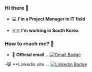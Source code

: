 ### Hi there 👋   

 - 💻   **I'm a Project Manager in IT field**    

 - 🇰🇷  **I'm working in South Korea**

### How to reach me? 🤔

- 📮  **Official email ...**[![Gmail Badge](https://img.shields.io/badge/Gmail-d14836?style=flat-square&logo=Gmail&logoColor=white&link=mailto:lucy981121@gmail.com)](mailto:lucy981121@gmail.com)

-😸 **Linkedin site ... [![Linkedin Badge](https://img.shields.io/badge/-LinkedIn-blue?style=flat-square&logo=Linkedin&logoColor=white&link=https://www.linkedin.com/in/chaewon-jeong-928aa1184/)](https://www.linkedin.com/in/chaewon-jeong-928aa1184/)


